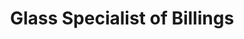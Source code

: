 ---
title: "Glass Specialist of Billings"
url: /billings/glass-specialist-of-billings/
shop: car parts
---